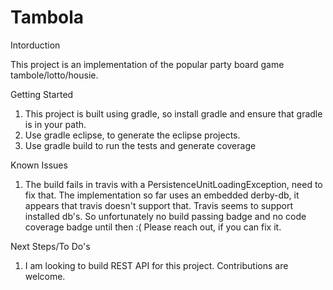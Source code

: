 # Tambola
Intorduction

This project is an implementation of the popular party board game tambole/lotto/housie.

Getting Started

1. This project is built using gradle, so install gradle and ensure that gradle is in your path.
2. Use gradle eclipse, to generate the eclipse projects.
3. Use gradle build to run the tests and generate coverage

Known Issues
1. The build fails in travis with a PersistenceUnitLoadingException, need to fix that. The implementation so far uses an embedded derby-db, it appears that travis doesn't support that. Travis seems to support installed db's. So unfortunately no build passing badge and no code coverage badge until then :( Please reach out, if you can fix it.

Next Steps/To Do's

1. I am looking to build REST API for this project. Contributions are welcome.
